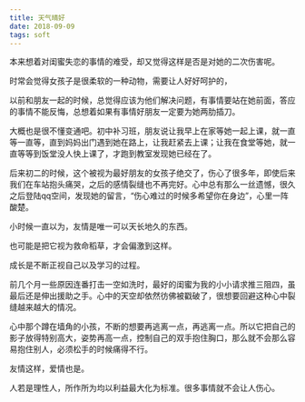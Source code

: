 ```yaml
---
title: 天气晴好
date: 2018-09-09
tags: soft
---
```


本来想着对闺蜜失恋的事情的难受，却又觉得这样是否是对她的二次伤害呢。

时常会觉得女孩子是很柔软的一种动物，需要让人好好呵护的，

以前和朋友一起的时候，总觉得应该为他们解决问题，有事情要站在她前面，答应的事情不能反悔，总想着如果有事情好朋友一定要为她两肋插刀。

大概也是很不懂变通吧。初中补习班，朋友说让我早上在家等她一起上课，就一直等一直等，直到妈妈出门遇到她在路上，让我赶紧去上课；让我在食堂等她，就一直等等到饭堂没人快上课了，才跑到教室发现她已经在了。

后来初二的时候，这个被视为最好朋友的女孩子绝交了，伤心了很多年，即使后来我们在车站抱头痛哭，之后的感情裂缝也不再完好。心中总有那么一丝遗憾，很久之后登陆qq空间，发现她的留言，“伤心难过的时候多希望你在身边”，心里一阵酸楚。

小时候一直以为，友情是唯一可以天长地久的东西。

也可能是把它视为救命稻草，才会偏激到这样。

成长是不断正视自己以及学习的过程。

前几个月一些原因连番打击一空如洗时，最好的闺蜜为我的小小请求推三阻四，虽最后还是伸出援助之手。心中的天空却依然彷佛被戳破了，很想要回避这种心中裂缝越来越大的情况。

心中那个蹲在墙角的小孩，不断的想要再逃离一点，再逃离一点。所以它把自己的影子放得特别高大，姿势再高一点，控制自己的双手抱住胸口，那么就不会那么容易抱住别人，必须松手的时候痛得不行。

友情这样，爱情也是。

人若是理性人，所作所为均以利益最大化为标准。很多事情就不会让人伤心。







